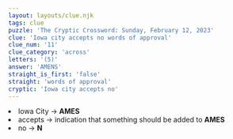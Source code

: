 ```yaml
---
layout: layouts/clue.njk
tags: clue
puzzle: 'The Cryptic Crossword: Sunday, February 12, 2023'
clue: 'Iowa city accepts no words of approval'
clue_num: '11'
clue_category: 'across'
letters: '(5)'
answer: 'AMENS'
straight_is_first: 'false'
straight: 'words of approval'
cryptic: 'Iowa city accepts no'
---
```

<li>Iowa City → <b>AMES</b></li>
<li>accepts → indication that something should be added to <b>AMES</b></li>
<li>no → <b>N</b></li>
